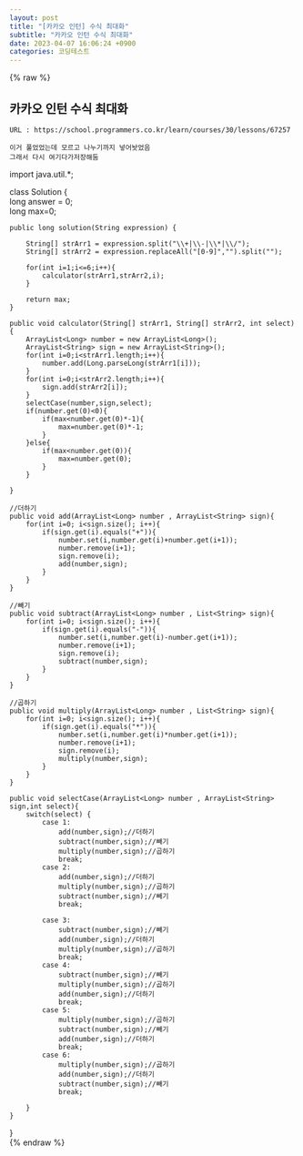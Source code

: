 ```yaml
---  
layout: post  
title: "[카카오 인턴] 수식 최대화"  
subtitle: "카카오 인턴 수식 최대화"  
date: 2023-04-07 16:06:24 +0900  
categories: 코딩테스트  
---  
```

{% raw %}  
## 카카오 인턴 수식 최대화  
	URL : https://school.programmers.co.kr/learn/courses/30/lessons/67257  
  
	이거 풀었었는데 모르고 나누기까지 넣어놧었음  
	그래서 다시 여기다가저장해둠  
  
import java.util.*;  
  
class Solution {  
    long answer = 0;  
    long max=0;  
  
    public long solution(String expression) {  
  
        String[] strArr1 = expression.split("\\+|\\-|\\*|\\/");  
        String[] strArr2 = expression.replaceAll("[0-9]","").split("");  
  
        for(int i=1;i<=6;i++){  
            calculator(strArr1,strArr2,i);  
        }  
  
        return max;  
    }  
  
    public void calculator(String[] strArr1, String[] strArr2, int select){  
        ArrayList<Long> number = new ArrayList<Long>();  
        ArrayList<String> sign = new ArrayList<String>();  
        for(int i=0;i<strArr1.length;i++){  
            number.add(Long.parseLong(strArr1[i]));  
        }  
        for(int i=0;i<strArr2.length;i++){  
            sign.add(strArr2[i]);  
        }  
        selectCase(number,sign,select);  
        if(number.get(0)<0){  
            if(max<number.get(0)*-1){  
                max=number.get(0)*-1;  
            }  
        }else{  
            if(max<number.get(0)){  
                max=number.get(0);  
            }  
        }  
  
    }  
  
    //더하기  
    public void add(ArrayList<Long> number , ArrayList<String> sign){  
        for(int i=0; i<sign.size(); i++){  
            if(sign.get(i).equals("+")){  
                number.set(i,number.get(i)+number.get(i+1));  
                number.remove(i+1);  
                sign.remove(i);  
                add(number,sign);  
            }  
        }  
    }  
  
    //빼기  
    public void subtract(ArrayList<Long> number , List<String> sign){  
        for(int i=0; i<sign.size(); i++){  
            if(sign.get(i).equals("-")){  
                number.set(i,number.get(i)-number.get(i+1));  
                number.remove(i+1);  
                sign.remove(i);  
                subtract(number,sign);  
            }  
        }  
    }  
  
    //곱하기  
    public void multiply(ArrayList<Long> number , List<String> sign){  
        for(int i=0; i<sign.size(); i++){  
            if(sign.get(i).equals("*")){  
                number.set(i,number.get(i)*number.get(i+1));  
                number.remove(i+1);  
                sign.remove(i);  
                multiply(number,sign);  
            }  
        }  
    }  
  
    public void selectCase(ArrayList<Long> number , ArrayList<String> sign,int select){  
        switch(select) {  
			case 1:  
                add(number,sign);//더하기  
                subtract(number,sign);//빼기  
                multiply(number,sign);//곱하기  
				break;  
            case 2:  
                add(number,sign);//더하기  
                multiply(number,sign);//곱하기  
                subtract(number,sign);//빼기  
				break;  
  
            case 3:  
                subtract(number,sign);//빼기  
                add(number,sign);//더하기  
                multiply(number,sign);//곱하기  
				break;  
            case 4:  
                subtract(number,sign);//빼기  
                multiply(number,sign);//곱하기  
                add(number,sign);//더하기  
				break;  
            case 5:  
                multiply(number,sign);//곱하기  
                subtract(number,sign);//빼기  
                add(number,sign);//더하기  
				break;  
            case 6:  
                multiply(number,sign);//곱하기  
                add(number,sign);//더하기  
                subtract(number,sign);//빼기  
				break;  
  
		}  
    }  
  
}  
{% endraw %}